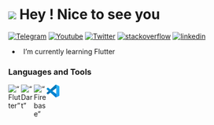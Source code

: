 <h1><img src="https://emojis.slackmojis.com/emojis/images/1531849430/4246/blob-sunglasses.gif?1531849430" width="30"/> Hey ! Nice to see you</h1>

[![Telegram](https://img.shields.io/badge/telegram-1da1f2?style=for-the-badge&logo=telegram&logoColor=white&color=27a0df&link=https%3A%2F%2Ft.me%2Fnextwor1d)][telegram]
[![Youtube](https://img.shields.io/badge/youtube-1da1f2?style=for-the-badge&logo=youtube&logoColor=white&color=ff0000&link=https%3A%2F%2Fyoutube.com%2F%40nextwor1d)][youtube]
[![Twitter](https://img.shields.io/badge/twitter-1da1f2?style=for-the-badge&logo=twitter&logoColor=white&color=1da1f2&link=https%3A%2F%2Ftwitter.com%2Fnextwor1d)][twitter]
[![stackoverflow](https://img.shields.io/badge/stackoverflow-f27f25?style=for-the-badge&logo=stackoverflow&logoColor=white&color=f27f25&link=https%3A%2F%2Fstackoverflow.com%2Fusers%2F21555356%2F)][stackoverflow]
[![linkedin](https://img.shields.io/badge/linkedin-0c67c2?style=for-the-badge&logo=linkedin&link=https%3A%2F%2Flinkedin.com%2Fin%2Fnextwor1d)][linkedin]

-  &ensp;I’m currently learning Flutter

### Languages and Tools

[<img align="left" alt=“Flutter” width="26px" src="https://www.vectorlogo.zone/logos/flutterio/flutterio-icon.svg" />][flutter]
[<img align="left" alt=“Dart” width="26px" src="https://www.vectorlogo.zone/logos/dartlang/dartlang-icon.svg" />][dart]
[<img align="left" alt=“Firebase” width="26px" src="https://www.vectorlogo.zone/logos/firebase/firebase-icon.svg" />][firebase]
[<img align="left" alt=“Github” width="26px" src="https://raw.githubusercontent.com/github/explore/80688e429a7d4ef2fca1e82350fe8e3517d3494d/topics/visual-studio-code/visual-studio-code.png" />][vscode]

[youtube]: https://www.youtube.com/@nextwor1d
[twitter]: https://twitter.com/nextwor1d
[telegram]: https://t.me/nextwor1d
[linkedin]: https://www.linkedin.com/in/nextwor1d
[stackoverflow]: https://stackoverflow.com/users/21555356
[flutter]: https://flutter.dev
[dart]: https://dart.dev
[firebase]: https://firebase.google.com
[vscode]: https://code.visualstudio.com

